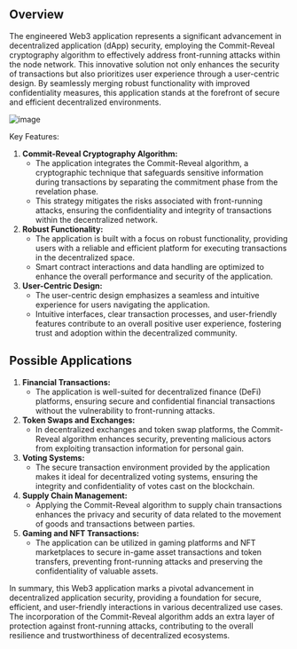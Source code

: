 ## Overview

The engineered Web3 application represents a significant advancement in decentralized application (dApp) security, employing the Commit-Reveal cryptography algorithm to effectively address front-running attacks within the node network. This innovative solution not only enhances the security of transactions but also prioritizes user experience through a user-centric design. By seamlessly merging robust functionality with improved confidentiality measures, this application stands at the forefront of secure and efficient decentralized environments.

![image](https://github.com/shaishavtayde/CryptElliot-A-CommitRevealBC/assets/65271121/537a388c-16ec-412e-ab71-3db47a9dfd9b)

Key Features:

1. **Commit-Reveal Cryptography Algorithm:**
    - The application integrates the Commit-Reveal algorithm, a cryptographic technique that safeguards sensitive information during transactions by separating the commitment phase from the revelation phase.
    - This strategy mitigates the risks associated with front-running attacks, ensuring the confidentiality and integrity of transactions within the decentralized network.
2. **Robust Functionality:**
    - The application is built with a focus on robust functionality, providing users with a reliable and efficient platform for executing transactions in the decentralized space.
    - Smart contract interactions and data handling are optimized to enhance the overall performance and security of the application.
3. **User-Centric Design:**
    - The user-centric design emphasizes a seamless and intuitive experience for users navigating the application.
    - Intuitive interfaces, clear transaction processes, and user-friendly features contribute to an overall positive user experience, fostering trust and adoption within the decentralized community.

## Possible Applications

1. **Financial Transactions:**
    - The application is well-suited for decentralized finance (DeFi) platforms, ensuring secure and confidential financial transactions without the vulnerability to front-running attacks.
2. **Token Swaps and Exchanges:**
    - In decentralized exchanges and token swap platforms, the Commit-Reveal algorithm enhances security, preventing malicious actors from exploiting transaction information for personal gain.
3. **Voting Systems:**
    - The secure transaction environment provided by the application makes it ideal for decentralized voting systems, ensuring the integrity and confidentiality of votes cast on the blockchain.
4. **Supply Chain Management:**
    - Applying the Commit-Reveal algorithm to supply chain transactions enhances the privacy and security of data related to the movement of goods and transactions between parties.
5. **Gaming and NFT Transactions:**
    - The application can be utilized in gaming platforms and NFT marketplaces to secure in-game asset transactions and token transfers, preventing front-running attacks and preserving the confidentiality of valuable assets.

In summary, this Web3 application marks a pivotal advancement in decentralized application security, providing a foundation for secure, efficient, and user-friendly interactions in various decentralized use cases. The incorporation of the Commit-Reveal algorithm adds an extra layer of protection against front-running attacks, contributing to the overall resilience and trustworthiness of decentralized ecosystems.



